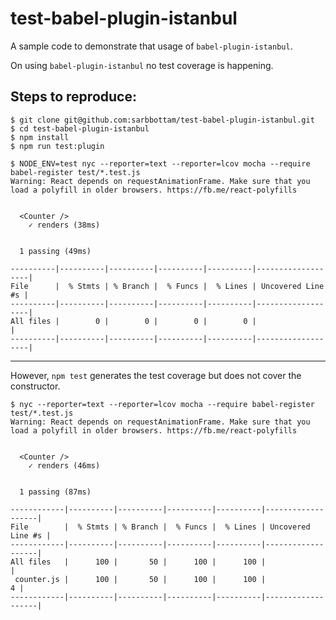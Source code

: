 test-babel-plugin-istanbul
==============================================================================

A sample code to demonstrate that usage of `babel-plugin-istanbul`.

On using `babel-plugin-istanbul` no test coverage is happening.

## Steps to reproduce:

```
$ git clone git@github.com:sarbbottam/test-babel-plugin-istanbul.git
$ cd test-babel-plugin-istanbul
$ npm install
$ npm run test:plugin

```

```
$ NODE_ENV=test nyc --reporter=text --reporter=lcov mocha --require babel-register test/*.test.js
Warning: React depends on requestAnimationFrame. Make sure that you load a polyfill in older browsers. https://fb.me/react-polyfills


  <Counter />
    ✓ renders (38ms)


  1 passing (49ms)

----------|----------|----------|----------|----------|-------------------|
File      |  % Stmts | % Branch |  % Funcs |  % Lines | Uncovered Line #s |
----------|----------|----------|----------|----------|-------------------|
All files |        0 |        0 |        0 |        0 |                   |
----------|----------|----------|----------|----------|-------------------|
```
---

However, `npm test` generates the test coverage but does not cover the constructor.

```
$ nyc --reporter=text --reporter=lcov mocha --require babel-register test/*.test.js
Warning: React depends on requestAnimationFrame. Make sure that you load a polyfill in older browsers. https://fb.me/react-polyfills


  <Counter />
    ✓ renders (46ms)


  1 passing (87ms)

------------|----------|----------|----------|----------|-------------------|
File        |  % Stmts | % Branch |  % Funcs |  % Lines | Uncovered Line #s |
------------|----------|----------|----------|----------|-------------------|
All files   |      100 |       50 |      100 |      100 |                   |
 counter.js |      100 |       50 |      100 |      100 |                 4 |
------------|----------|----------|----------|----------|-------------------|

